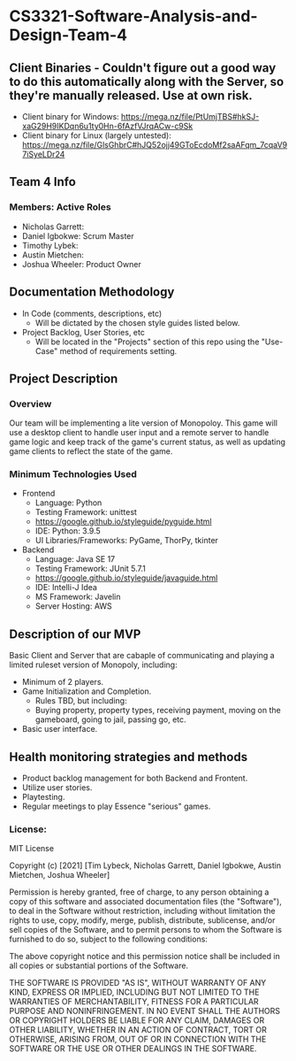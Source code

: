 # CS3321-Software-Analysis-and-Design-Team-4
## Client Binaries - Couldn't figure out a good way to do this automatically along with the Server, so they're manually released. Use at own risk. 
- Client binary for Windows: https://mega.nz/file/PtUmjTBS#hkSJ-xaG29H9IKDqn6u1ty0Hn-6fAzfVJrqACw-c9Sk
- Client binary for Linux (largely untested): https://mega.nz/file/GlsGhbrC#hJQ52ojj49GToEcdoMf2saAFqm_7cqaV97iSyeLDr24

## Team 4 Info
### Members: Active Roles
* Nicholas Garrett: 
* Daniel Igbokwe: Scrum Master
* Timothy Lybek:
* Austin Mietchen: 
* Joshua Wheeler: Product Owner
## Documentation Methodology
* In Code (comments, descriptions, etc)
    * Will be dictated by the chosen style guides listed below.
* Project Backlog, User Stories, etc
    * Will be located in the "Projects" section of this repo using the "Use-Case" method of requirements setting. 
## Project Description
### Overview
Our team will be implementing a lite version of Monopoloy. This game will use a desktop client to handle user input and a remote server to handle game logic and keep track of the game's current status, as well as updating game clients to reflect the state of the game. 
### Minimum Technologies Used
* Frontend 
     * Language: Python
     * Testing Framework: unittest
     * https://google.github.io/styleguide/pyguide.html
     * IDE: Python: 3.9.5
     * UI Libraries/Frameworks: PyGame, ThorPy, tkinter
* Backend
     * Language: Java SE 17 
     * Testing Framework: JUnit 5.7.1
     * https://google.github.io/styleguide/javaguide.html
     * IDE: Intelli-J Idea
     * MS Framework: Javelin
     * Server Hosting: AWS

## Description of our MVP
Basic Client and Server that are cabaple of communicating and playing a limited ruleset version of Monopoly, including:
* Minimum of 2 players.
* Game Initialization and Completion.
    * Rules TBD, but including:
    * Buying property, property types, receiving payment, moving on the gameboard, going to jail, passing go, etc. 
* Basic user interface.
## Health monitoring strategies and methods
* Product backlog management for both Backend and Frontent.
* Utilize user stories.
* Playtesting.
* Regular meetings to play Essence "serious" games.

### License:
MIT License

Copyright (c) [2021] [Tim Lybeck, Nicholas Garrett, Daniel Igbokwe, Austin Mietchen, Joshua Wheeler]

Permission is hereby granted, free of charge, to any person obtaining a copy
of this software and associated documentation files (the "Software"), to deal
in the Software without restriction, including without limitation the rights
to use, copy, modify, merge, publish, distribute, sublicense, and/or sell
copies of the Software, and to permit persons to whom the Software is
furnished to do so, subject to the following conditions:

The above copyright notice and this permission notice shall be included in all
copies or substantial portions of the Software.

THE SOFTWARE IS PROVIDED "AS IS", WITHOUT WARRANTY OF ANY KIND, EXPRESS OR
IMPLIED, INCLUDING BUT NOT LIMITED TO THE WARRANTIES OF MERCHANTABILITY,
FITNESS FOR A PARTICULAR PURPOSE AND NONINFRINGEMENT. IN NO EVENT SHALL THE
AUTHORS OR COPYRIGHT HOLDERS BE LIABLE FOR ANY CLAIM, DAMAGES OR OTHER
LIABILITY, WHETHER IN AN ACTION OF CONTRACT, TORT OR OTHERWISE, ARISING FROM,
OUT OF OR IN CONNECTION WITH THE SOFTWARE OR THE USE OR OTHER DEALINGS IN THE
SOFTWARE.
